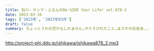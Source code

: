 ```yaml
---
title: 石川・ホンマ・ぶるんのBe-SIDE Your Life! vol.878-2
date: 2023-03-10
tags: ['2023年', '2023年03月']
draft: false
summary: ちょっとうわの空かもしれません…やりそびれたこと…まさかの反省会、、、
---
```


http://project-phi.ddo.jp/ishikawa/ishikawa878_2.mp3

